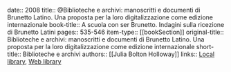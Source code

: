 date:: 2008
title:: @Biblioteche e archivi: manoscritti e documenti di Brunetto Latino. Una proposta per la loro digitalizzazione come edizione internazionale
book-title:: A scuola con ser Brunetto. Indagini sulla ricezione di Brunetto Latini
pages:: 535-546
item-type:: [[bookSection]]
original-title:: Biblioteche e archivi: manoscritti e documenti di Brunetto Latino. Una proposta per la loro digitalizzazione come edizione internazionale
short-title:: Biblioteche e archivi
authors:: [[Julia Bolton Holloway]]
links:: [Local library](zotero://select/groups/2386895/items/HJXFQ5XG), [Web library](https://www.zotero.org/groups/2386895/items/HJXFQ5XG)
